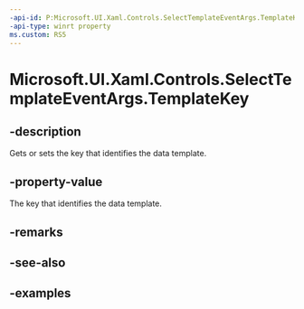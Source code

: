 ```yaml
---
-api-id: P:Microsoft.UI.Xaml.Controls.SelectTemplateEventArgs.TemplateKey
-api-type: winrt property
ms.custom: RS5
---
```


<!-- Property syntax.
public string TemplateKey { get;  set; }
-->

# Microsoft.UI.Xaml.Controls.SelectTemplateEventArgs.TemplateKey

## -description

Gets or sets the key that identifies the data template.

## -property-value

The key that identifies the data template.

## -remarks

## -see-also

## -examples

